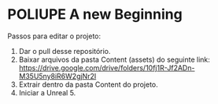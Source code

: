 # POLIUPE A new Beginning


Passos para editar o projeto:
1. Dar o pull desse repositório.
2. Baixar arquivos da pasta Content (assets) do seguinte link: https://drive.google.com/drive/folders/10fj1R-Jf2ADn-M35U5ny8iR6W2gjNr2I 
3. Extrair dentro da pasta Content do projeto.
4. Iniciar a Unreal 5.
